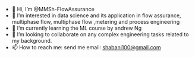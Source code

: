 - 👋 Hi, I’m @MMSh-FlowAssurance
- 👀 I’m interested in data science and its application in flow assurance, multiphase flow, multiphase flow ,metering and process engineering
- 🌱 I’m currently learning the ML course by andrew Ng
- 💞️ I’m looking to collaborate on any complex engineering tasks related to my background. 
- 📫 How to reach me: send me email: shabani100@gmail.com

<!---
MMSh-FlowAssurance/MMSh-FlowAssurance is a ✨ special ✨ repository because its `README.md` (this file) appears on your GitHub profile.
You can click the Preview link to take a look at your changes.
--->
